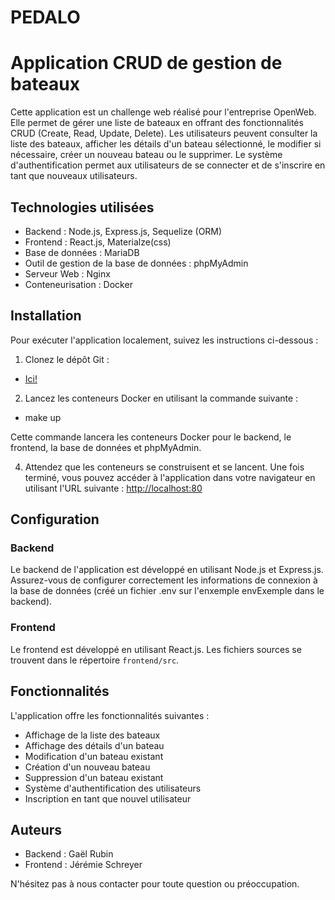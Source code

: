 # PEDALO

# Application CRUD de gestion de bateaux

Cette application est un challenge web réalisé pour l'entreprise OpenWeb. Elle permet de gérer une liste de bateaux en offrant des fonctionnalités CRUD (Create, Read, Update, Delete). Les utilisateurs peuvent consulter la liste des bateaux, afficher les détails d'un bateau sélectionné, le modifier si nécessaire, créer un nouveau bateau ou le supprimer. Le système d'authentification permet aux utilisateurs de se connecter et de s'inscrire en tant que nouveaux utilisateurs.

## Technologies utilisées

- Backend : Node.js, Express.js, Sequelize (ORM)
- Frontend : React.js, Materialze(css)
- Base de données : MariaDB
- Outil de gestion de la base de données : phpMyAdmin
- Serveur Web : Nginx
- Conteneurisation : Docker

## Installation

Pour exécuter l'application localement, suivez les instructions ci-dessous :

1. Clonez le dépôt Git :

- [Ici!](https://github.com/Grubin42/Fullstack-Challenge-OWT)


2. Lancez les conteneurs Docker en utilisant la commande suivante :

- make up


Cette commande lancera les conteneurs Docker pour le backend, le frontend, la base de données et phpMyAdmin.

4. Attendez que les conteneurs se construisent et se lancent. Une fois terminé, vous pouvez accéder à l'application dans votre navigateur en utilisant l'URL suivante : [http://localhost:80](http://localhost:80)

## Configuration

### Backend

Le backend de l'application est développé en utilisant Node.js et Express.js. Assurez-vous de configurer correctement les informations de connexion à la base de données (créé un fichier .env sur l'enxemple envExemple dans le backend).

### Frontend

Le frontend est développé en utilisant React.js. Les fichiers sources se trouvent dans le répertoire `frontend/src`.

## Fonctionnalités

L'application offre les fonctionnalités suivantes :

- Affichage de la liste des bateaux
- Affichage des détails d'un bateau
- Modification d'un bateau existant
- Création d'un nouveau bateau
- Suppression d'un bateau existant
- Système d'authentification des utilisateurs
- Inscription en tant que nouvel utilisateur

## Auteurs

- Backend : Gaël Rubin
- Frontend : Jérémie Schreyer

N'hésitez pas à nous contacter pour toute question ou préoccupation.

